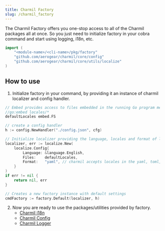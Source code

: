```yaml
---
title: Charmil Factory
slug: /charmil_factory
---
```


The Charmil Factory offers you one-stop access to all of the Charmil packages all at once. So you just need to initialize factory in your cobra command and start using logging, i18n, etc.

```go
import (
    "<module-name>/<cli-name>/pkg/factory"
    "github.com/aerogear/charmil/core/config"
    "github.com/aerogear/charmil/core/utils/localize"
)
```

## How to use

1. Initialize factory in your command, by providing it an instance of charmil localizer and config handler.

```go
// Embed provides access to files embedded in the running Go program meaning you can get your locales directory with the path to it.
//go:embed locales/*
defaultLocales embed.FS

// create a config handler
h := config.NewHandler("./config.json", cfg)

// Initialize localizer providing the language, locales and format of locales file
localizer, err := localize.New(
    localize.Config{
        Language: &language.English,
        Files:    defaultLocales,
        Format:   "yaml", // charmil accepts locales in the yaml, toml, and json formats.
    }
)
if err != nil {
    return nil, err
}

// Creates a new factory instance with default settings
cmdFactory := factory.Default(localizer, h)
```

2. Now you are ready to use the packages/utilities provided by factory.
   - [Charmil i18n](./utils/charmil_i18n.md)
   - [Charmil Config](./charmil_config.md)
   - [Charmil Logger](./utils/charmil_logger.md)
